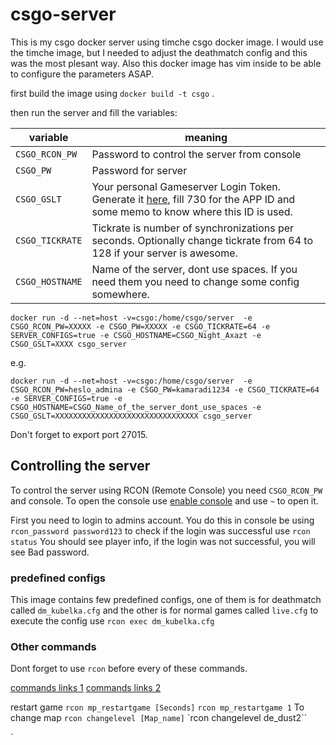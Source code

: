 # csgo-server
This is my csgo docker server using timche csgo docker image. I would use the timche image, but I needed to adjust the deathmatch config and this was the most plesant way. Also this docker image has vim inside to be able to configure the parameters ASAP.

first build the image using `docker build -t csgo` .

then run the server and fill the variables:

| variable |  meaning |
|---|---|
| `CSGO_RCON_PW` |  Password to control the server from console |
| `CSGO_PW` |  Password for server |
| `CSGO_GSLT` |  Your personal Gameserver Login Token. Generate it [here](https://steamcommunity.com/dev/managegameservers), fill 730 for the APP ID and some memo to know where this ID is used. |
|  `CSGO_TICKRATE` | Tickrate is number of synchronizations per seconds. Optionally change tickrate from 64 to 128 if your server is awesome.  |
| `CSGO_HOSTNAME` | Name of the server, dont use spaces. If you need them you need to change some config somewhere.|

```
docker run -d --net=host -v=csgo:/home/csgo/server  -e CSGO_RCON_PW=XXXXX -e CSGO_PW=XXXXX -e CSGO_TICKRATE=64 -e SERVER_CONFIGS=true -e CSGO_HOSTNAME=CSGO_Night_Axazt -e CSGO_GSLT=XXXX csgo_server
```

e.g.

```
docker run -d --net=host -v=csgo:/home/csgo/server  -e CSGO_RCON_PW=heslo_admina -e CSGO_PW=kamaradi1234 -e CSGO_TICKRATE=64 -e SERVER_CONFIGS=true -e CSGO_HOSTNAME=CSGO_Name_of_the_server_dont_use_spaces -e CSGO_GSLT=XXXXXXXXXXXXXXXXXXXXXXXXXXXXXXXX csgo_server

```

Don't forget to export port 27015. 


## Controlling the server

To control the server using RCON (Remote Console) you need `CSGO_RCON_PW` and console. To open the console use [enable console](https://www.metabomb.net/csgo/gameplay-guides/csgo-how-to-open-the-command-console-2) and use `~` to open it.

First you need to login to admins account. You do this in console be using `rcon_password password123` to check if the login was successful use `rcon status` You should see player info, if the login was not successful, you will see Bad password.


### predefined configs

This image contains few predefined configs, one of them is for deathmatch called `dm_kubelka.cfg` and the other is for normal games called `live.cfg`
to execute the config use `rcon exec dm_kubelka.cfg`

### Other commands
Dont forget to use `rcon` before every of these commands.

[commands links 1](https://totalcsgo.com/commands) 
[commands links 2](https://steamcommunity.com/sharedfiles/filedetails/?id=1104142230) 


restart game
`rcon mp_restartgame [Seconds]`
`rcon mp_restartgame 1`
To change map
`rcon changelevel [Map_name]`
`rcon changelevel de_dust2``





`
